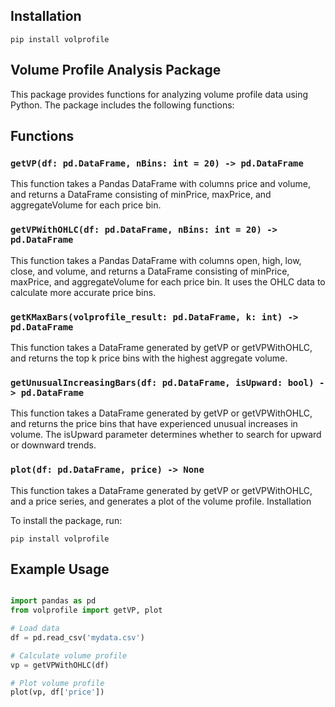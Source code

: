 ## Installation

`pip install volprofile`

## Volume Profile Analysis Package

This package provides functions for analyzing volume profile data using Python. 
The package includes the following functions:

## Functions

### `getVP(df: pd.DataFrame, nBins: int = 20) -> pd.DataFrame`

This function takes a Pandas DataFrame with columns price and volume, and returns a DataFrame consisting of minPrice, maxPrice, and aggregateVolume for each price bin.

### `getVPWithOHLC(df: pd.DataFrame, nBins: int = 20) -> pd.DataFrame`

This function takes a Pandas DataFrame with columns open, high, low, close, and volume, and returns a DataFrame consisting of minPrice, maxPrice, and aggregateVolume for each price bin. It uses the OHLC data to calculate more accurate price bins.

### `getKMaxBars(volprofile_result: pd.DataFrame, k: int) -> pd.DataFrame`

This function takes a DataFrame generated by getVP or getVPWithOHLC, and returns the top k price bins with the highest aggregate volume.

### `getUnusualIncreasingBars(df: pd.DataFrame, isUpward: bool) -> pd.DataFrame`

This function takes a DataFrame generated by getVP or getVPWithOHLC, and returns the price bins that have experienced unusual increases in volume. The isUpward parameter determines whether to search for upward or downward trends.

### `plot(df: pd.DataFrame, price) -> None`

This function takes a DataFrame generated by getVP or getVPWithOHLC, and a price series, and generates a plot of the volume profile.
Installation

To install the package, run:

`pip install volprofile`

## Example Usage

```python

import pandas as pd
from volprofile import getVP, plot

# Load data
df = pd.read_csv('mydata.csv')

# Calculate volume profile
vp = getVPWithOHLC(df)

# Plot volume profile
plot(vp, df['price'])
```
